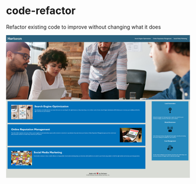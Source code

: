 # code-refactor
Refactor existing code to improve without changing what it does

![A screenshot of the Horiseon webpage](/Horiseon-webpage.png)